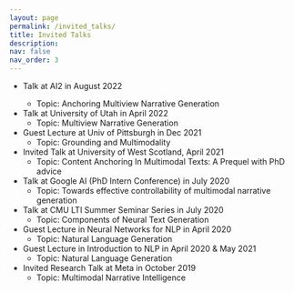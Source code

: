 ```yaml
---
layout: page
permalink: /invited_talks/
title: Invited Talks
description: 
nav: false
nav_order: 3
---
```


<ul>
  <li>Talk at AI2 in August 2022</li>
    <ul>
      <li>Topic: Anchoring Multiview Narrative Generation</li>
    </ul>
  
  <li>Talk at University of Utah in April 2022
    <ul>
      <li>Topic: Multiview Narrative Generation</li>
    </ul>
  </li>

  <li>Guest Lecture at Univ of Pittsburgh in Dec 2021
    <ul>
      <li>Topic: Grounding and Multimodality</li>
    </ul>
  </li>

  <li>Invited Talk at University of West Scotland, April 2021
    <ul>
      <li>Topic: Content Anchoring In Multimodal Texts: A Prequel with PhD advice</li>
    </ul>
  </li>

  <li>Talk at Google AI (PhD Intern Conference) in July 2020
    <ul>
      <li>Topic: Towards effective controllability of multimodal narrative generation</li>
    </ul>
  </li>

  <li>Talk at CMU LTI Summer Seminar Series in July 2020
    <ul>
      <li>Topic: Components of Neural Text Generation</li>
    </ul>
  </li>
  
  <li>Guest Lecture in Neural Networks for NLP in April 2020
    <ul>
      <li>Topic: Natural Language Generation</li>
    </ul>
  </li>

  <li>Guest Lecture in Introduction to NLP in April 2020 & May 2021
    <ul>
      <li>Topic: Natural Language Generation</li>
    </ul>
  </li>

  <li>Invited Research Talk at Meta in October 2019
    <ul>
      <li>Topic: Multimodal Narrative Intelligence</li>
    </ul>
  </li>


</ul>

